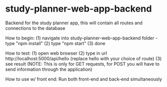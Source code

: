 # study-planner-web-app-backend
Backend for the study planner app, this will contain all routes and connections to the database

How to begin:
(1) navigate into study-planner-web-app-backend folder - type "npm install"
(2) type "npm start"
(3) done

How to test:
(1) open web browser
(2) type in url http://localhost:5000/api/hello (replace hello with your choice of route)
(3) see result (NOTE: This is only for GET requests, for POST you will have to send information through the application)

How to use w/ front end:
Run both front-end and back-end simultaneously

